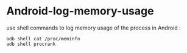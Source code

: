 # Android-log-memory-usage

use shell commands to log memory usage of the process in Android :

```
adb shell cat /proc/meminfo
adb shell procrank
```